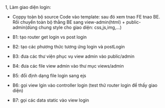 1, Làm giao diện login:

- Coppy toàn bộ source Code vào template: sau đó xem tnao FE tnao BE. Rồi chuyển toàn bộ thằng BE sang view-admin(html) + public-admin(dùng chung style cho giao diện: css,js,img,...)

- B1: tạo router get login vs post login
- B2: tạo các phương thức tương ứng login và postLogin
- B3: đưa các thư viện phục vụ view admin vào public/admin
- B4: đưa các file view admin vào thư mục views/admin
- B5: đổi định dạng file login sang ejs
- B6: gọi view lgin vào controller login (test thử router login để thấy giao diện)
- B7: gọi các data static vào view login
